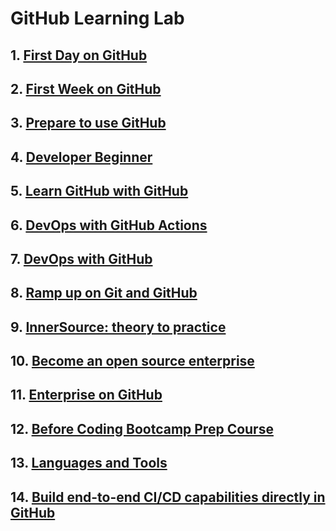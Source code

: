 # GitHub Learning Lab

## 1. [First Day on GitHub](https://github.com/Zi-Tao/GitHub-Learning-Lab/blob/main/First%20Day%20on%20GitHub.md)

## 2. [First Week on GitHub](https://github.com/Zi-Tao/GitHub-Learning-Lab/blob/main/First%20Week%20on%20GitHub.md)

## 3. [Prepare to use GitHub](https://github.com/Zi-Tao/GitHub-Learning-Lab/blob/main/Prepare%20to%20use%20GitHub.md)

## 4. [Developer Beginner](https://github.com/Zi-Tao/GitHub-Learning-Lab/blob/main/Developer%20Beginner.md)

## 5. [Learn GitHub with GitHub](https://github.com/Zi-Tao/GitHub-Learning-Lab/blob/main/Learn%20GitHub%20with%20GitHub.md)

## 6. [DevOps with GitHub Actions](https://github.com/Zi-Tao/GitHub-Learning-Lab/blob/main/DevOps%20with%20GitHub%20Actions.md)

## 7. [DevOps with GitHub](https://github.com/Zi-Tao/GitHub-Learning-Lab/blob/main/DevOps%20with%20GitHub.md)

## 8. [Ramp up on Git and GitHub](https://github.com/Zi-Tao/GitHub-Learning-Lab/blob/main/Ramp%20up%20on%20Git%20and%20GitHub.md)

## 9. [InnerSource: theory to practice](https://github.com/Zi-Tao/GitHub-Learning-Lab/blob/main/InnerSource%20-%20theory%20to%20practice.md)

## 10. [Become an open source enterprise](https://github.com/Zi-Tao/GitHub-Learning-Lab/blob/main/Become%20an%20open%20source%20enterprise.md)

## 11. [Enterprise on GitHub](https://github.com/Zi-Tao/GitHub-Learning-Lab/blob/main/Enterprise%20on%20GitHub.md)

## 12. [Before Coding Bootcamp Prep Course](https://github.com/Zi-Tao/GitHub-Learning-Lab/blob/main/Before%20Coding%20Bootcamp%20Prep%20Course.md)

## 13. [Languages and Tools](https://github.com/Zi-Tao/GitHub-Learning-Lab/blob/main/Languages%20and%20Tools.md)

## 14. [Build end-to-end CI/CD capabilities directly in GitHub](https://github.com/Zi-Tao/GitHub-Learning-Lab/blob/main/Build%20end-to-end%20CI%20and%20CD%20capabilities%20directly%20in%20GitHub.md)
